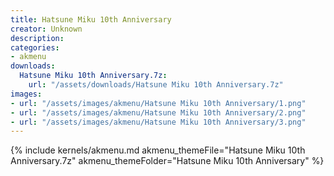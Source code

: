 ```yaml
---
title: Hatsune Miku 10th Anniversary
creator: Unknown
description: 
categories:
- akmenu
downloads:
  Hatsune Miku 10th Anniversary.7z:
    url: "/assets/downloads/Hatsune Miku 10th Anniversary.7z"
images:
- url: "/assets/images/akmenu/Hatsune Miku 10th Anniversary/1.png"
- url: "/assets/images/akmenu/Hatsune Miku 10th Anniversary/2.png"
- url: "/assets/images/akmenu/Hatsune Miku 10th Anniversary/3.png"
---
```


{% include kernels/akmenu.md akmenu_themeFile="Hatsune Miku 10th Anniversary.7z" akmenu_themeFolder="Hatsune Miku 10th Anniversary" %}

